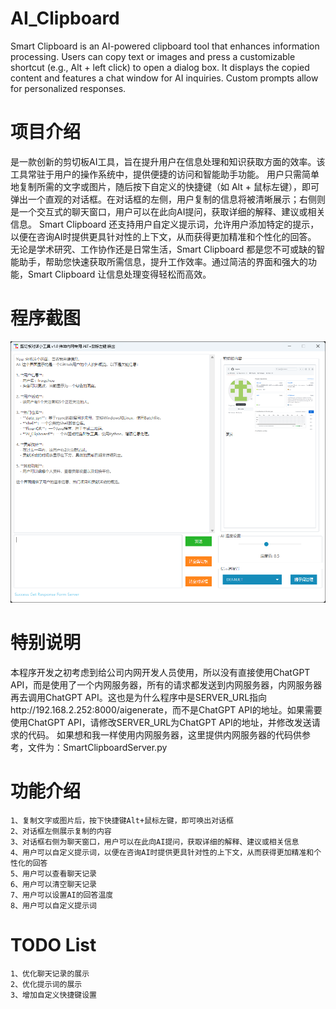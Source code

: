 # AI_Clipboard
Smart Clipboard is an AI-powered clipboard tool that enhances information processing. Users can copy text or images and press a customizable shortcut (e.g., Alt + left click) to open a dialog box. It displays the copied content and features a chat window for AI inquiries. Custom prompts allow for personalized responses.


# 项目介绍
是一款创新的剪切板AI工具，旨在提升用户在信息处理和知识获取方面的效率。该工具常驻于用户的操作系统中，提供便捷的访问和智能助手功能。
用户只需简单地复制所需的文字或图片，随后按下自定义的快捷键（如 Alt + 鼠标左键），即可弹出一个直观的对话框。在对话框的左侧，用户复制的信息将被清晰展示；右侧则是一个交互式的聊天窗口，用户可以在此向AI提问，获取详细的解释、建议或相关信息。
Smart Clipboard 还支持用户自定义提示词，允许用户添加特定的提示，以便在咨询AI时提供更具针对性的上下文，从而获得更加精准和个性化的回答。
无论是学术研究、工作协作还是日常生活，Smart Clipboard 都是您不可或缺的智能助手，帮助您快速获取所需信息，提升工作效率。通过简洁的界面和强大的功能，Smart Clipboard 让信息处理变得轻松而高效。

# 程序截图
![alt text](image-1.png)

# 特别说明
本程序开发之初考虑到给公司内网开发人员使用，所以没有直接使用ChatGPT API，而是使用了一个内网服务器，所有的请求都发送到内网服务器，内网服务器再去调用ChatGPT API。这也是为什么程序中是SERVER_URL指向http://192.168.2.252:8000/aigenerate，而不是ChatGPT API的地址。如果需要使用ChatGPT API，请修改SERVER_URL为ChatGPT API的地址，并修改发送请求的代码。
如果想和我一样使用内网服务器，这里提供内网服务器的代码供参考，文件为：SmartClipboardServer.py

# 功能介绍
    1、复制文字或图片后，按下快捷键Alt+鼠标左键，即可唤出对话框
    2、对话框左侧展示复制的内容
    3、对话框右侧为聊天窗口，用户可以在此向AI提问，获取详细的解释、建议或相关信息
    4、用户可以自定义提示词，以便在咨询AI时提供更具针对性的上下文，从而获得更加精准和个性化的回答
    5、用户可以查看聊天记录
    6、用户可以清空聊天记录
    7、用户可以设置AI的回答温度
    8、用户可以自定义提示词

# TODO List
    1、优化聊天记录的展示
    2、优化提示词的展示
    3、增加自定义快捷键设置
    
